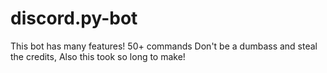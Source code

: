 # discord.py-bot
This bot has many features! 50+ commands
Don't be a dumbass and steal the credits, Also this took so long to make!
